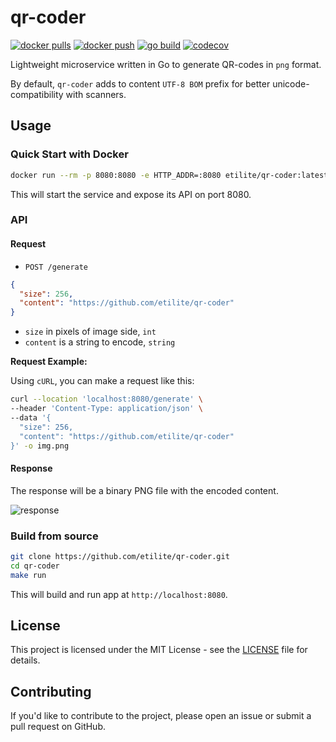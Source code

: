 # qr-coder
[![docker pulls](https://img.shields.io/docker/pulls/etilite/qr-coder)](https://hub.docker.com/r/etilite/qr-coder)
[![docker push](https://github.com/etilite/qr-coder/actions/workflows/docker.yml/badge.svg)](https://github.com/etilite/qr-coder/actions/workflows/docker.yml)
[![go build](https://github.com/etilite/qr-coder/actions/workflows/go.yml/badge.svg)](https://github.com/etilite/qr-coder/actions/workflows/go.yml)
[![codecov](https://codecov.io/gh/etilite/qr-coder/graph/badge.svg?token=A70ZRV50JV)](https://codecov.io/gh/etilite/qr-coder)

Lightweight microservice written in Go to generate QR-codes in `png` format.

By default, `qr-coder` adds to content `UTF-8 BOM` prefix for better unicode-compatibility with scanners.

## Usage
### Quick Start with Docker

```sh
docker run --rm -p 8080:8080 -e HTTP_ADDR=:8080 etilite/qr-coder:latest
```

This will start the service and expose its API on port 8080.

### API

#### Request
- `POST /generate`
```json
{
  "size": 256,
  "content": "https://github.com/etilite/qr-coder"
}
```
- `size` in pixels of image side, `int`
- `content` is a string to encode, `string`

**Request Example:**

Using `cURL`, you can make a request like this:

```sh
curl --location 'localhost:8080/generate' \
--header 'Content-Type: application/json' \
--data '{
  "size": 256,
  "content": "https://github.com/etilite/qr-coder"
}' -o img.png
```

#### Response
The response will be a binary PNG file with the encoded content.

![response](https://github.com/etilite/qr-coder/assets/39223859/bd1c0946-905f-4244-9027-279e795bbdb3)

### Build from source

```sh
git clone https://github.com/etilite/qr-coder.git
cd qr-coder
make run
```
This will build and run app at `http://localhost:8080`.

## License

This project is licensed under the MIT License - see the [LICENSE](LICENSE) file for details.

## Contributing

If you'd like to contribute to the project, please open an issue or submit a pull request on GitHub.